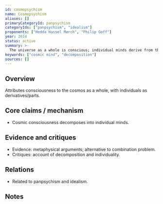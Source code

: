 ```yaml
---
id: cosmopsychism
name: Cosmopsychism
aliases: []
primaryCategoryId: panpsychism
categoryIds: ["panpsychism", "idealism"]
proponents: ["Hedda Hassel Mørch", "Philip Goff"]
year: 2014
status: active
summary: >-
  The universe as a whole is conscious; individual minds derive from the cosmos’s consciousness (decomposition problem instead of combination problem).
keywords: ["cosmic mind", "decomposition"]
sources: []
---
```


## Overview
Attributes consciousness to the cosmos as a whole, with individuals as derivatives/parts.

## Core claims / mechanism
- Cosmic consciousness decomposes into individual minds.

## Evidence and critiques
- Evidence: metaphysical arguments; alternative to combination problem.
- Critiques: account of decomposition and individuality.

## Relations
- Related to panpsychism and idealism.

## Notes

